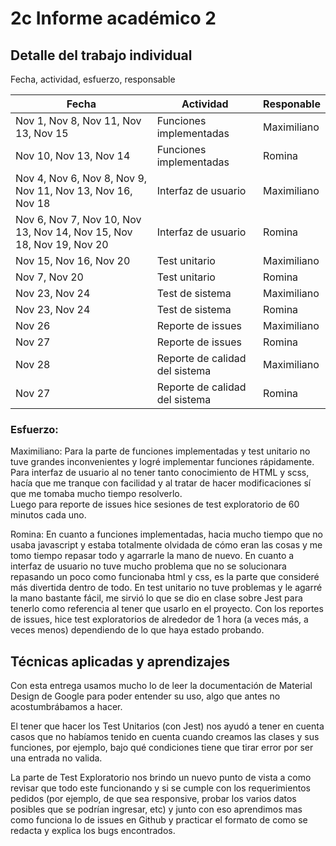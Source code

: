 # 2c Informe académico 2

## Detalle del trabajo individual

Fecha, actividad, esfuerzo, responsable  

|Fecha| Actividad|Responable|  
|-----|----------|----------|  
|Nov 1, Nov 8, Nov 11, Nov 13, Nov 15|Funciones implementadas|Maximiliano|  
|Nov 10, Nov 13, Nov 14|Funciones implementadas|Romina|  
|Nov 4, Nov 6, Nov 8, Nov 9, Nov 11, Nov 13, Nov 16, Nov 18|Interfaz de usuario|Maximiliano|
|Nov 6, Nov 7, Nov 10, Nov 13, Nov 14, Nov 15, Nov 18, Nov 19, Nov 20|Interfaz de usuario|Romina|     
|Nov 15, Nov 16, Nov 20|Test unitario|Maximiliano| 
|Nov 7, Nov 20|Test unitario|Romina|  
|Nov 23, Nov 24|Test de sistema|Maximiliano|  
|Nov 23, Nov 24|Test de sistema|Romina| 
|Nov 26|Reporte de issues|Maximiliano|
|Nov 27|Reporte de issues|Romina|  
|Nov 28|Reporte de calidad del sistema|Maximiliano||  
|Nov 27|Reporte de calidad del sistema|Romina| 
  
### Esfuerzo:  
Maximiliano: Para la parte de funciones implementadas y test unitario no tuve grandes inconvenientes y logré implementar funciones rápidamente.  
Para interfaz de usuario al no tener tanto conocimiento de HTML y scss, hacía que me tranque con facilidad y al tratar de hacer modificaciones sí que me tomaba mucho tiempo resolverlo.  
Luego para reporte de issues hice sesiones de test exploratorio de 60 minutos cada uno.  
  
Romina: En cuanto a funciones implementadas, hacia mucho tiempo que no usaba javascript y estaba totalmente olvidada de cómo eran las cosas y me tomo tiempo repasar todo y agarrarle la mano de nuevo. En cuanto a interfaz de usuario no tuve mucho problema que no se solucionara repasando un poco como funcionaba html y css, es la parte que consideré más divertida dentro de todo. En test unitario no tuve problemas y le agarré la mano bastante fácil, me sirvió lo que se dio en clase sobre Jest para tenerlo como referencia al tener que usarlo en el proyecto. Con los reportes de issues, hice test exploratorios de alrededor de 1 hora (a veces más, a veces menos) dependiendo de lo que haya estado probando.
 
## Técnicas aplicadas y aprendizajes
Con esta entrega usamos mucho lo de leer la documentación de Material Design de Google para poder entender su uso, algo que antes no acostumbrábamos a hacer. 

El tener que hacer los Test Unitarios (con Jest) nos ayudó a tener en cuenta casos que no habíamos tenido en cuenta cuando creamos las clases y sus funciones, por ejemplo, bajo qué condiciones tiene que tirar error por ser una entrada no valida. 

La parte de Test Exploratorio nos brindo un nuevo punto de vista a como revisar que todo este funcionando y si se cumple con los requerimientos pedidos (por ejemplo, de que sea responsive, probar los varios datos posibles que se podrían ingresar, etc) y junto con eso aprendimos mas como funciona lo de issues en Github y practicar el formato de como se redacta y explica los bugs encontrados.

